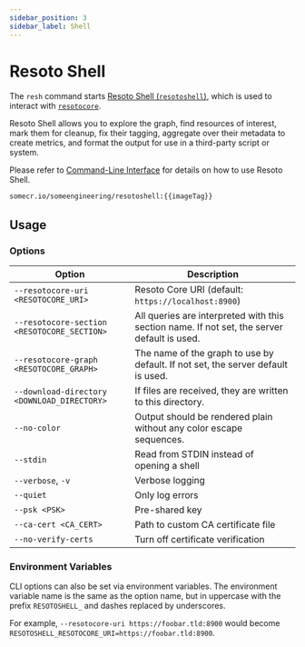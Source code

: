 ```yaml
---
sidebar_position: 3
sidebar_label: Shell
---
```


# Resoto Shell

The `resh` command starts [Resoto Shell (`resotoshell`)](https://github.com/someengineering/resoto/tree/main/resotoshell), which is used to interact with [`resotocore`](./core.md).

Resoto Shell allows you to explore the graph, find resources of interest, mark them for cleanup, fix their tagging, aggregate over their metadata to create metrics, and format the output for use in a third-party script or system.

Please refer to [Command-Line Interface](../cli/index.md) for details on how to use Resoto Shell.

```bash title="Resoto Shell Docker image"
somecr.io/someengineering/resotoshell:{{imageTag}}
```

## Usage

### Options

| Option                                      | Description                                                                                 |
| ------------------------------------------- | ------------------------------------------------------------------------------------------- |
| `--resotocore-uri <RESOTOCORE_URI>`         | Resoto Core URI (default: `https://localhost:8900`)                                         |
| `--resotocore-section <RESOTOCORE_SECTION>` | All queries are interpreted with this section name. If not set, the server default is used. |
| `--resotocore-graph <RESOTOCORE_GRAPH>`     | The name of the graph to use by default. If not set, the server default is used.            |
| `--download-directory <DOWNLOAD_DIRECTORY>` | If files are received, they are written to this directory.                                  |
| `--no-color`                                | Output should be rendered plain without any color escape sequences.                         |
| `--stdin`                                   | Read from STDIN instead of opening a shell                                                  |
| `--verbose`, `-v`                           | Verbose logging                                                                             |
| `--quiet`                                   | Only log errors                                                                             |
| `--psk <PSK>`                               | Pre-shared key                                                                              |
| `--ca-cert <CA_CERT>`                       | Path to custom CA certificate file                                                          |
| `--no-verify-certs`                         | Turn off certificate verification                                                           |

### Environment Variables

CLI options can also be set via environment variables. The environment variable name is the same as the option name, but in uppercase with the prefix `RESOTOSHELL_` and dashes replaced by underscores.

For example, `--resotocore-uri https://foobar.tld:8900` would become `RESOTOSHELL_RESOTOCORE_URI=https://foobar.tld:8900`.

